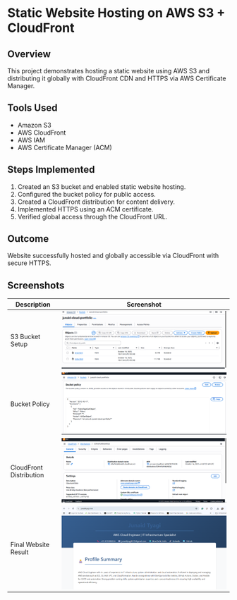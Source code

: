 # Static Website Hosting on AWS S3 + CloudFront

## Overview
This project demonstrates hosting a static website using AWS S3 and distributing it globally with CloudFront CDN and HTTPS via AWS Certificate Manager.

## Tools Used
- Amazon S3
- AWS CloudFront
- AWS IAM
- AWS Certificate Manager (ACM)

## Steps Implemented
1. Created an S3 bucket and enabled static website hosting.
2. Configured the bucket policy for public access.
3. Created a CloudFront distribution for content delivery.
4. Implemented HTTPS using an ACM certificate.
5. Verified global access through the CloudFront URL.

## Outcome
Website successfully hosted and globally accessible via CloudFront with secure HTTPS.

## Screenshots
| Description | Screenshot |
|--------------|-------------|
| S3 Bucket Setup | ![S3 Bucket](s3-bucket.png) |
| Bucket Policy | ![Bucket Policy](bucket-policy.png) |
| CloudFront Distribution | ![CloudFront](cloudfront-distribution.png) |
| Final Website Result | ![Website Result](website-result.png) |

